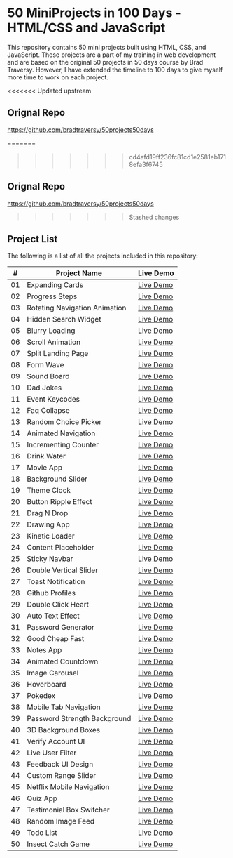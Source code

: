 
# 50 MiniProjects in 100 Days - HTML/CSS and JavaScript

This repository contains 50 mini projects built using HTML, CSS, and JavaScript. These projects are a part of my training in web development and are based on the original 50 projects in 50 days course by Brad Traversy. However, I have extended the timeline to 100 days to give myself more time to work on each project.



<<<<<<< Updated upstream

## Orignal Repo
https://github.com/bradtraversy/50projects50days

=======
>>>>>>> cd4afd19ff236fc81cd1e2581eb1718efa3f6745

## Orignal Repo
https://github.com/bradtraversy/50projects50days
>>>>>>> Stashed changes

## Project List
The following is a list of all the projects included in this repository:

| #  | Project Name                      | Live Demo                                             |
|----|-----------------------------------|-------------------------------------------------------|
| 01 | Expanding Cards                   | [Live Demo](./01-expanding-cards/index.html)          |
| 02 | Progress Steps                    | [Live Demo](./02-progress-steps/index.html)           |
| 03 | Rotating Navigation Animation     | [Live Demo](./03-rotating-navigation/index.html)      |
| 04 | Hidden Search Widget              | [Live Demo](./04-hidden-search-widget/index.html)     |
| 05 | Blurry Loading                    | [Live Demo](./05-blurry-loading/index.html)           |
| 06 | Scroll Animation                  | [Live Demo](./06-scroll-animation/index.html)         |
| 07 | Split Landing Page                | [Live Demo](./07-split-landing-page/index.html)       |
| 08 | Form Wave                         | [Live Demo](./08-form-wave/index.html)                |
| 09 | Sound Board                       | [Live Demo](./09-sound-board/index.html)              |
| 10 | Dad Jokes                         | [Live Demo](./10-dad-jokes/index.html)                |
| 11 | Event Keycodes                    | [Live Demo](./11-event-keycodes/index.html)           |
| 12 | Faq Collapse                      | [Live Demo](./12-faq-collapse/index.html)             |
| 13 | Random Choice Picker              | [Live Demo](./13-random-choice-picker/index.html)     |
| 14 | Animated Navigation               | [Live Demo](./14-animated-navigation/index.html)      |
| 15 | Incrementing Counter              | [Live Demo](./15-incrementing-counter/index.html)     |
| 16 | Drink Water                       | [Live Demo](./16-drink-water/index.html)              |
| 17 | Movie App                         | [Live Demo](./17-movie-app/index.html)                |
| 18 | Background Slider                 | [Live Demo](./18-background-slider/index.html)        |
| 19 | Theme Clock                       | [Live Demo](./19-theme-clock/index.html)              |
| 20 | Button Ripple Effect              | [Live Demo](./20-button-ripple-effect/index.html)     |
| 21 | Drag N Drop                       | [Live Demo](./21-drag-n-drop/index.html)              |
| 22 | Drawing App                       | [Live Demo](./22-drawing-app/index.html)              |
| 23 | Kinetic Loader                    | [Live Demo](./23-kinetic-loader/index.html)           |
| 24 | Content Placeholder               | [Live Demo](./24-content-placeholder/index.html)      |
| 25 | Sticky Navbar                     | [Live Demo](./25-sticky-navbar/index.html)            |
| 26 | Double Vertical Slider            | [Live Demo](./26-double-vertical-slider/index.html)   |
| 27 | Toast Notification                | [Live Demo](./27-toast-notification/index.html)       |
| 28 | Github Profiles                   | [Live Demo](./28-github-profiles/index.html)          |
| 29 | Double Click Heart                | [Live Demo](./29-double-click-heart/index.html)       |
| 30 | Auto Text Effect                  | [Live Demo](./30-auto-text-effect/index.html)         |
| 31 | Password Generator                | [Live Demo](./31-password-generator/index.html)       |
| 32 | Good Cheap Fast                   | [Live Demo](./32-good-cheap-fast/index.html)          |
| 33 | Notes App                         | [Live Demo](./33-notes-app/index.html)                |
| 34 | Animated Countdown                | [Live Demo](./34-animated-countdown/index.html)       |
| 35 | Image Carousel                    | [Live Demo](./35-image-carousel/index.html)           |
| 36 | Hoverboard                        | [Live Demo](./36-hoverboard/index.html)               |
| 37 | Pokedex                           | [Live Demo](./37-pokedex/index.html)                  |
| 38 | Mobile Tab Navigation             | [Live Demo](./38-mobile-tab-navigation/index.html)    |
| 39 | Password Strength Background      | [Live Demo](./39-password-strength-background/index.html) |
| 40 | 3D Background Boxes               | [Live Demo](./40-3d-background-boxes/index.html)      |
| 41 | Verify Account UI                 | [Live Demo](./41-verify-account-ui/index.html)        |
| 42 | Live User Filter                  | [Live Demo](./42-live-user-filter/index.html)         |
| 43 | Feedback UI Design                | [Live Demo](./43-feedback-ui-design/index.html)       |
| 44 | Custom Range Slider               | [Live Demo](./44-custom-range-slider/index.html)      |
| 45 | Netflix Mobile Navigation         | [Live Demo](./45-netflix-mobile-navigation/index.html)|
| 46 | Quiz App                          | [Live Demo](./46-quiz-app/index.html)                 |
| 47 | Testimonial Box Switcher          | [Live Demo](./47-testimonial-box-switcher/index.html) |
| 48 | Random Image Feed                 | [Live Demo](./48-random-image-feed/index.html)        |
| 49 | Todo List                         | [Live Demo](./49-todo-list/index.html)                |
| 50 | Insect Catch Game                 | [Live Demo](./50-insect-catch-game/index.html)        |


